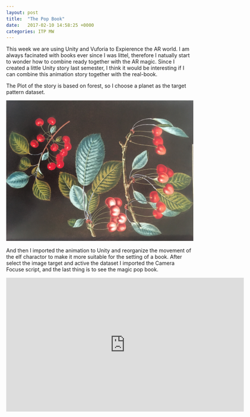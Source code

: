 ```yaml
---
layout: post
title:  "The Pop Book"
date:   2017-02-10 14:58:25 +0000
categories: ITP MW
---
```



This week we are using Unity and Vuforia to Expierence the AR world. 
I am always facinated with books ever since I was littel, therefore I natually start to wonder how to combine ready together with the AR magic.
Since I created a little Unity story last semester, I think it would be interesting if I can combine this animation story together with the real-book.

The Plot of the story is based on forest, so I choose a planet as the target pattern dataset. 



![S17](/pics/S17_MW_w2.JPG)



And then I imported the animation to Unity and reorganize the movement of the elf charactor to make it more suitable for the setting of a book.
After select the image target and active the dataset I imported the Camera Focuse script, and the last thing is to see the magic pop book. 


<iframe src="https://player.vimeo.com/video/203759355" width="640" height="360" frameborder="0" webkitallowfullscreen mozallowfullscreen allowfullscreen></iframe>
